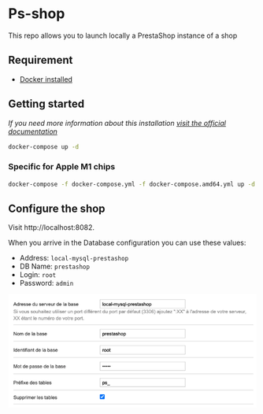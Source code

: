 # Ps-shop

This repo allows you to launch locally a PrestaShop instance of a shop

## Requirement

* [Docker installed](https://www.docker.com/products/docker-desktop)

## Getting started

_If you need more information about this installation [visit the official documentation](https://hub.docker.com/r/prestashop/prestashop/)_

```bash
docker-compose up -d
```

### Specific for Apple M1 chips

```bash
docker-compose -f docker-compose.yml -f docker-compose.amd64.yml up -d
```

## Configure the shop

Visit http://localhost:8082.

When you arrive in the Database configuration you can use these values:

* Address: `local-mysql-prestashop`
* DB Name: `prestashop`
* Login: `root`
* Password: `admin`

![Database settings](db-config.png)

